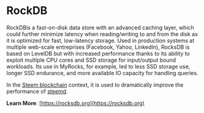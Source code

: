 # RockDB

RockDBis a fast-on-disk data store with an advanced caching layer, which could further minimize latency when reading/writing to and from the disk as it is optimized for fast, low-latency storage. Used in production systems at multiple web-scale entreprises (Facebook, Yahoo, LinkedIn), RocksDB is based on LevelDB but with increased performance thanks to its ability to exploit multiple CPU cores and SSD storage for input/output bound workloads. Its use in MyRocks, for example, led to less SSD storage use, longer SSD endurance, and more available IO capacity for handling queries.

In the [Steem blockchain](/glossary/steem-blockchain.md) context, it is used to dramatically improve the performance of [steemd](/glossary/steemd.md). 

**Learn More**: [https://rocksdb.org](https://rocksdb.org)
